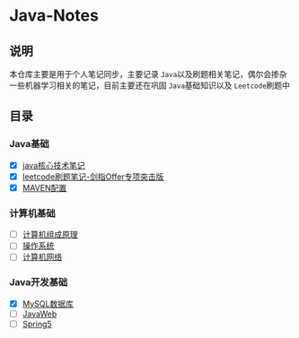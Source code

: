 # Java-Notes

## 说明

本仓库主要是用于个人笔记同步，主要记录 `Java`以及刷题相关笔记，偶尔会掺杂一些机器学习相关的笔记，目前主要还在巩固 `Java`基础知识以及 `Leetcode`刷题中

## 目录

### Java基础

- [x] [java核心技术笔记](java核心技术笔记/README.md)
- [x] [leetcode刷题笔记-剑指Offer专项突击版](leetcode/README.md)
- [x] [MAVEN配置](Java相关配置/MAVEN配置.md)

### 计算机基础

- [ ] [计算机组成原理](计算机组成原理/README.md)
- [ ] [操作系统](操作系统/README.md)
- [ ] [计算机网络](计算机网络/README.md)

### Java开发基础

- [X] [MySQL数据库](数据库/MySQL/README.md)
- [ ] [JavaWeb](JavaWeb/README.md)
- [ ] [Spring5](Spring5/README.md)

